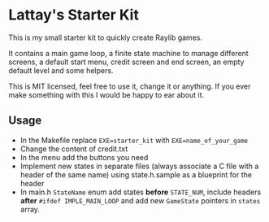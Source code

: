 # Lattay's Starter Kit

This is my small starter kit to quickly create Raylib games.

It contains a main game loop, a finite state machine to manage different screens,
a default start menu, credit screen and end screen, an empty default level and some helpers.

This is MIT licensed, feel free to use it, change it or anything.
If you ever make something with this I would be happy to ear about it.

## Usage

- In the Makefile replace `EXE=starter_kit` with `EXE=name_of_your_game`
- Change the content of credit.txt
- In the menu add the buttons you need
- Implement new states in separate files (always associate a C file with a header of the same name) using state.h.sample as a blueprint
for the header
- In main.h `StateName` enum add states **before** `STATE_NUM`, include headers **after** `#ifdef IMPLE_MAIN_LOOP` and add new `GameState` pointers in `states` array.
